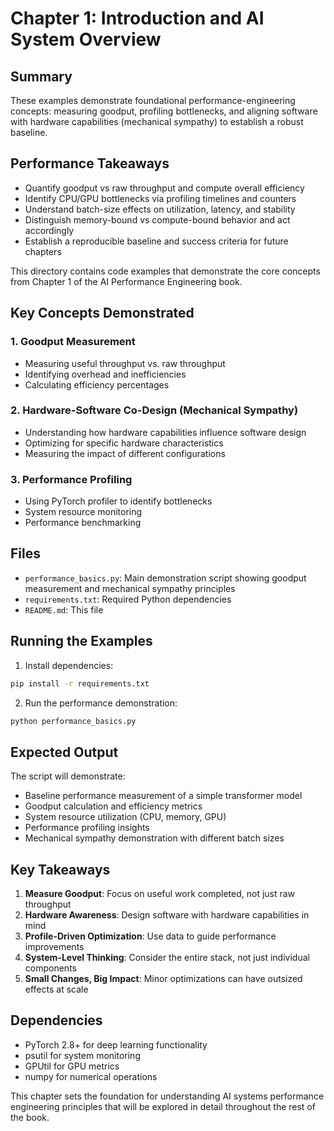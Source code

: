 # Chapter 1: Introduction and AI System Overview

## Summary
These examples demonstrate foundational performance-engineering concepts: measuring goodput, profiling bottlenecks, and aligning software with hardware capabilities (mechanical sympathy) to establish a robust baseline.

## Performance Takeaways
- Quantify goodput vs raw throughput and compute overall efficiency
- Identify CPU/GPU bottlenecks via profiling timelines and counters
- Understand batch-size effects on utilization, latency, and stability
- Distinguish memory-bound vs compute-bound behavior and act accordingly
- Establish a reproducible baseline and success criteria for future chapters

This directory contains code examples that demonstrate the core concepts from Chapter 1 of the AI Performance Engineering book.

## Key Concepts Demonstrated

### 1. Goodput Measurement
- Measuring useful throughput vs. raw throughput
- Identifying overhead and inefficiencies
- Calculating efficiency percentages

### 2. Hardware-Software Co-Design (Mechanical Sympathy)
- Understanding how hardware capabilities influence software design
- Optimizing for specific hardware characteristics
- Measuring the impact of different configurations

### 3. Performance Profiling
- Using PyTorch profiler to identify bottlenecks
- System resource monitoring
- Performance benchmarking

## Files

- `performance_basics.py`: Main demonstration script showing goodput measurement and mechanical sympathy principles
- `requirements.txt`: Required Python dependencies
- `README.md`: This file

## Running the Examples

1. Install dependencies:
```bash
pip install -r requirements.txt
```

2. Run the performance demonstration:
```bash
python performance_basics.py
```

## Expected Output

The script will demonstrate:
- Baseline performance measurement of a simple transformer model
- Goodput calculation and efficiency metrics
- System resource utilization (CPU, memory, GPU)
- Performance profiling insights
- Mechanical sympathy demonstration with different batch sizes

## Key Takeaways

1. **Measure Goodput**: Focus on useful work completed, not just raw throughput
2. **Hardware Awareness**: Design software with hardware capabilities in mind
3. **Profile-Driven Optimization**: Use data to guide performance improvements
4. **System-Level Thinking**: Consider the entire stack, not just individual components
5. **Small Changes, Big Impact**: Minor optimizations can have outsized effects at scale

## Dependencies

- PyTorch 2.8+ for deep learning functionality
- psutil for system monitoring
- GPUtil for GPU metrics
- numpy for numerical operations

This chapter sets the foundation for understanding AI systems performance engineering principles that will be explored in detail throughout the rest of the book.
